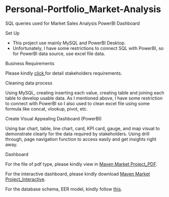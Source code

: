 # Personal-Portfolio_Market-Analysis
SQL queries used for Market Sales Analysis PowerBI Dashboard

Set Up
-  This project use mainly MySQL and PowerBI Desktop.
-  Unfortunately, I have some restrictions to connect SQL with PowerBI, so for PowerBI data source, use excel file data.



Business Requirements

Please kindly [click ](https://github.com/ingyinkhine1/Personal-Portfolio_Market-Analysis/blob/036ac963af00e6f5662eafb870d3dfd089725879/Stakeholders%20Requirements_Maven%20Market.docx) for detail stakeholders requirements.



Cleaning data process

Using MySQL, creating inserting each value, creating table and joining each table to develop usable data. As I mentioned above, I have some restriction to connect with PowerBI so I also used to clean excel file using some formula like concat, vlookup, pivot, etc. 


Create Visual Appealing Dashboard (PowerBI)

Using bar chart, table, line chart, card, KPI card, gauge, and map visual to demonstrate clearly for the data required by stakeholders. Using drill through, page navigation function to access easily and get insights right away.



Dashboard

For the file of pdf type, please kindly view in [Maven Market Project_PDF](https://github.com/ingyinkhine1/Personal-Portfolio_Market-Analysis/blob/036ac963af00e6f5662eafb870d3dfd089725879/Maven%20Market%20Project_PDF.pdf).

For the interactive dashboard, please kindly download [Maven Market Project_Interactive](https://github.com/ingyinkhine1/Personal-Portfolio_Market-Analysis/blob/036ac963af00e6f5662eafb870d3dfd089725879/Maven%20Market%20Project_Interactive.pbix).

For the database schema, EER model, kindly follow [this](https://github.com/ingyinkhine1/Personal-Portfolio_Market-Analysis/blob/036ac963af00e6f5662eafb870d3dfd089725879/EER%20Model_Pic.jpg).


